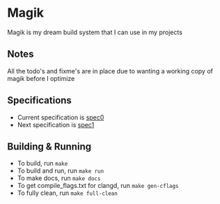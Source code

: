 # Magik
Magik is my dream build system that I can use in my projects

## Notes
All the todo's and fixme's are in place due to wanting a working copy of magik before I optimize

## Specifications
- Current specification is [spec0](/specs/spec0.md)
- Next specification is [spec1](/specs/spec1.md)

## Building & Running
- To build, run ```make```
- To build and run, run ```make run```
- To make docs, run ```make docs```
- To get compile_flags.txt for clangd, run ```make gen-cflags```
- To fully clean, run ```make full-clean```